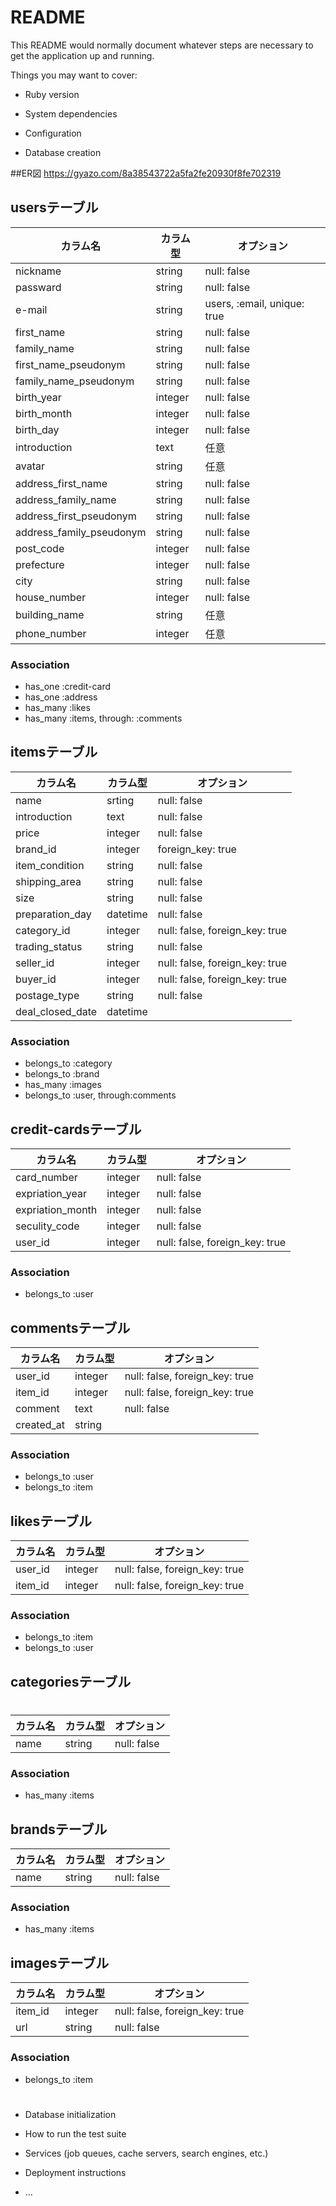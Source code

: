 # README

This README would normally document whatever steps are necessary to get the
application up and running.

Things you may want to cover:

* Ruby version

* System dependencies

* Configuration

* Database creation

##ER図 https://gyazo.com/8a38543722a5fa2fe20930f8fe702319

## usersテーブル

|カラム名|カラム型|オプション|
|------|----|-------|
|nickname|string|null: false|
|passward|string|null: false|
|e-mail|string|users, :email, unique: true|
|first_name|string|null: false|
|family_name|string|null: false|
|first_name_pseudonym|string|null: false|
|family_name_pseudonym|string|null: false|
|birth_year|integer|null: false|
|birth_month|integer|null: false|
|birth_day|integer|null: false|
|introduction|text|任意|
|avatar|string|任意|
|address_first_name|string|null: false|
|address_family_name|string|null: false|
|address_first_pseudonym|string|null: false|
|address_family_pseudonym|string|null: false|
|post_code|integer|null: false|
|prefecture|integer|null: false|
|city|string|null: false|
|house_number|integer|null: false|
|building_name|string|任意|
|phone_number|integer|任意|

### Association

- has_one :credit-card
- has_one :address
- has_many :likes
- has_many :items, through: :comments

## itemsテーブル

|カラム名|カラム型|オプション|
|------|----|-------|
|name|srting|null: false|
|introduction|text|null: false|
|price|integer|null: false|
|brand_id|integer|foreign_key: true|
|item_condition|string|null: false|
|shipping_area|string|null: false|
|size|string|null: false|
|preparation_day|datetime|null: false|
|category_id|integer|null: false, foreign_key: true|
|trading_status|string|null: false|
|seller_id|integer|null: false, foreign_key: true|
|buyer_id|integer|null: false, foreign_key: true|
|postage_type|string|null: false|
|deal_closed_date|datetime||

### Association

- belongs_to :category
- belongs_to :brand
- has_many :images
- belongs_to :user, through:comments

## credit-cardsテーブル

|カラム名|カラム型|オプション|
|------|----|-------|
|card_number|integer|null: false|
|expriation_year|integer|null: false|
|expriation_month|integer|null: false|
|seculity_code|integer|null: false|
|user_id|integer|null: false, foreign_key: true|

### Association

- belongs_to :user

## commentsテーブル

|カラム名|カラム型|オプション|
|------|----|-------|
|user_id|integer|null: false, foreign_key: true|
|item_id|integer|null: false, foreign_key: true|
|comment|text|null: false|
|created_at|string||

### Association

- belongs_to :user
- belongs_to :item

## likesテーブル

|カラム名|カラム型|オプション|
|------|----|-------|
|user_id|integer|null: false, foreign_key: true|
|item_id|integer|null: false, foreign_key: true|

### Association

- belongs_to :item
- belongs_to :user

## categoriesテーブル
# 
|カラム名|カラム型|オプション|
|------|----|-------|
|name|string|null: false|

### Association

- has_many :items

## brandsテーブル

|カラム名|カラム型|オプション|
|------|----|-------|
|name|string|null: false|

### Association

- has_many :items

## imagesテーブル

|カラム名|カラム型|オプション|
|------|----|-------|
|item_id|integer|null: false, foreign_key: true|
|url|string|null: false|

### Association

- belongs_to :item

# 
* Database initialization

* How to run the test suite

* Services (job queues, cache servers, search engines, etc.)

* Deployment instructions

* ...
